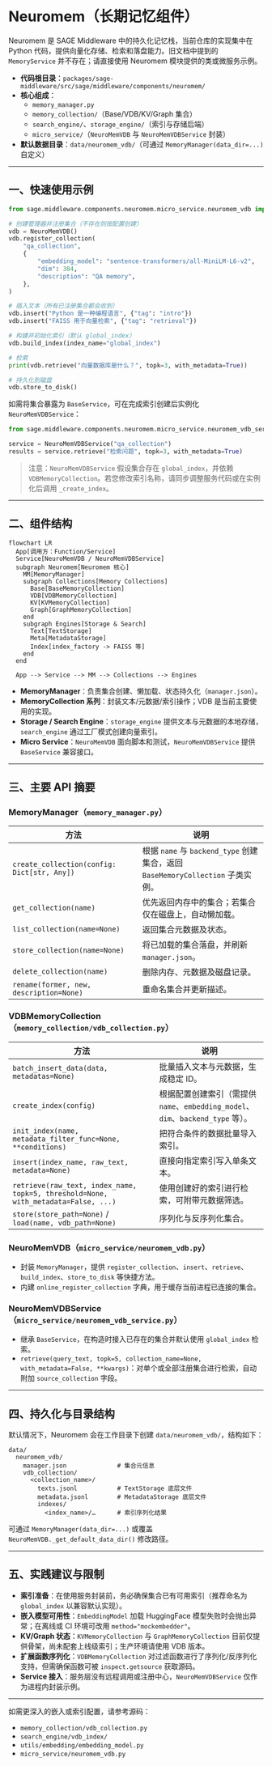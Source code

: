 # Neuromem（长期记忆组件）

Neuromem 是 SAGE Middleware 中的持久化记忆栈，当前仓库的实现集中在 Python 代码，提供向量化存储、检索和落盘能力。旧文档中提到的 `MemoryService` 并不存在；请直接使用 Neuromem 模块提供的类或微服务示例。

- **代码根目录**：`packages/sage-middleware/src/sage/middleware/components/neuromem/`
- **核心组成**：
  - `memory_manager.py`
  - `memory_collection/`（Base/VDB/KV/Graph 集合）
  - `search_engine/`、`storage_engine/`（索引与存储后端）
  - `micro_service/`（`NeuroMemVDB` 与 `NeuroMemVDBService` 封装）
- **默认数据目录**：`data/neuromem_vdb/`（可通过 `MemoryManager(data_dir=...)` 自定义）

---

## 一、快速使用示例

```python
from sage.middleware.components.neuromem.micro_service.neuromem_vdb import NeuroMemVDB

# 创建管理器并注册集合（不存在则按配置创建）
vdb = NeuroMemVDB()
vdb.register_collection(
    "qa_collection",
    {
        "embedding_model": "sentence-transformers/all-MiniLM-L6-v2",
        "dim": 384,
        "description": "QA memory",
    },
)

# 插入文本（所有已注册集合都会收到）
vdb.insert("Python 是一种编程语言", {"tag": "intro"})
vdb.insert("FAISS 用于向量检索", {"tag": "retrieval"})

# 构建并初始化索引（默认 global_index）
vdb.build_index(index_name="global_index")

# 检索
print(vdb.retrieve("向量数据库是什么？", topk=3, with_metadata=True))

# 持久化到磁盘
vdb.store_to_disk()
```

如需将集合暴露为 `BaseService`，可在完成索引创建后实例化 `NeuroMemVDBService`：

```python
from sage.middleware.components.neuromem.micro_service.neuromem_vdb_service import NeuroMemVDBService

service = NeuroMemVDBService("qa_collection")
results = service.retrieve("检索问题", topk=3, with_metadata=True)
```

> 注意：`NeuroMemVDBService` 假设集合存在 `global_index`，并依赖 `VDBMemoryCollection`。若您修改索引名称，请同步调整服务代码或在实例化后调用 `_create_index`。

---

## 二、组件结构

```mermaid
flowchart LR
  App[调用方：Function/Service]
  Service[NeuroMemVDB / NeuroMemVDBService]
  subgraph Neuromem[Neuromem 核心]
    MM[MemoryManager]
    subgraph Collections[Memory Collections]
      Base[BaseMemoryCollection]
      VDB[VDBMemoryCollection]
      KV[KVMemoryCollection]
      Graph[GraphMemoryCollection]
    end
    subgraph Engines[Storage & Search]
      Text[TextStorage]
      Meta[MetadataStorage]
      Index[index_factory -> FAISS 等]
    end
  end

  App --> Service --> MM --> Collections --> Engines
```

- **MemoryManager**：负责集合创建、懒加载、状态持久化（`manager.json`）。
- **MemoryCollection 系列**：封装文本/元数据/索引操作；VDB 是当前主要使用的实现。
- **Storage / Search Engine**：`storage_engine` 提供文本与元数据的本地存储，`search_engine` 通过工厂模式创建向量索引。
- **Micro Service**：`NeuroMemVDB` 面向脚本和测试，`NeuroMemVDBService` 提供 `BaseService` 兼容接口。

---

## 三、主要 API 摘要

### MemoryManager（`memory_manager.py`）

| 方法 | 说明 |
| --- | --- |
| `create_collection(config: Dict[str, Any])` | 根据 `name` 与 `backend_type` 创建集合，返回 `BaseMemoryCollection` 子类实例。|
| `get_collection(name)` | 优先返回内存中的集合；若集合仅在磁盘上，自动懒加载。|
| `list_collection(name=None)` | 返回集合元数据及状态。|
| `store_collection(name=None)` | 将已加载的集合落盘，并刷新 `manager.json`。|
| `delete_collection(name)` | 删除内存、元数据及磁盘记录。|
| `rename(former, new, description=None)` | 重命名集合并更新描述。|

### VDBMemoryCollection（`memory_collection/vdb_collection.py`）

| 方法 | 说明 |
| --- | --- |
| `batch_insert_data(data, metadatas=None)` | 批量插入文本与元数据，生成稳定 ID。|
| `create_index(config)` | 根据配置创建索引（需提供 `name`、`embedding_model`、`dim`、`backend_type` 等）。|
| `init_index(name, metadata_filter_func=None, **conditions)` | 把符合条件的数据批量导入索引。|
| `insert(index_name, raw_text, metadata=None)` | 直接向指定索引写入单条文本。|
| `retrieve(raw_text, index_name, topk=5, threshold=None, with_metadata=False, ...)` | 使用创建好的索引进行检索，可附带元数据筛选。|
| `store(store_path=None)` / `load(name, vdb_path=None)` | 序列化与反序列化集合。|

### NeuroMemVDB（`micro_service/neuromem_vdb.py`）

- 封装 `MemoryManager`，提供 `register_collection`、`insert`、`retrieve`、`build_index`、`store_to_disk` 等快捷方法。
- 内建 `online_register_collection` 字典，用于缓存当前进程已连接的集合。

### NeuroMemVDBService（`micro_service/neuromem_vdb_service.py`）

- 继承 `BaseService`，在构造时接入已存在的集合并默认使用 `global_index` 检索。
- `retrieve(query_text, topk=5, collection_name=None, with_metadata=False, **kwargs)`：对单个或全部注册集合进行检索，自动附加 `source_collection` 字段。

---

## 四、持久化与目录结构

默认情况下，Neuromem 会在工作目录下创建 `data/neuromem_vdb/`，结构如下：

```
data/
  neuromem_vdb/
    manager.json              # 集合元信息
    vdb_collection/
      <collection_name>/
        texts.jsonl           # TextStorage 底层文件
        metadata.jsonl        # MetadataStorage 底层文件
        indexes/
          <index_name>/…      # 索引序列化结果
```

可通过 `MemoryManager(data_dir=...)` 或覆盖 `NeuroMemVDB._get_default_data_dir()` 修改路径。

---

## 五、实践建议与限制

- **索引准备**：在使用服务封装前，务必确保集合已有可用索引（推荐命名为 `global_index` 以兼容默认实现）。
- **嵌入模型可用性**：`EmbeddingModel` 加载 HuggingFace 模型失败时会抛出异常；在离线或 CI 环境可改用 `method="mockembedder"`。
- **KV/Graph 状态**：`KVMemoryCollection` 与 `GraphMemoryCollection` 目前仅提供骨架，尚未配套上线级索引；生产环境请使用 VDB 版本。
- **扩展函数序列化**：`VDBMemoryCollection` 对过滤函数进行了序列化/反序列化支持，但需确保函数可被 `inspect.getsource` 获取源码。
- **Service 接入**：服务层没有远程调用或注册中心，`NeuroMemVDBService` 仅作为进程内封装示例。

---

如需更深入的嵌入或索引配置，请参考源码：

- `memory_collection/vdb_collection.py`
- `search_engine/vdb_index/`
- `utils/embedding/embedding_model.py`
- `micro_service/neuromem_vdb.py`